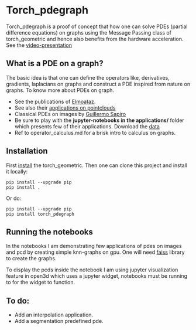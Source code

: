 # Torch_pdegraph
Torch_pdegraph is a proof of concept that how one can solve PDEs (partial difference equations)  on graphs using the Message Passing class of torch_geometric and hence also benefits from the hardware acceleration. See the [video-presentation](https://www.youtube.com/watch?v=egUjPrJa2l4)

## What is a PDE on a graph?
The basic idea is that one can define the operators like, derivatives, gradients, laplacians on graphs and construct a PDE inspired from nature on graphs.
To know more about PDEs on graph.
- See the publications of [Elmoataz](https://elmoatazbill.users.greyc.fr/pub.html). 
- See also their [applications on pointclouds](https://elmoatazbill.users.greyc.fr/point_cloud/index.html)
- Classical PDEs on images by [Guillermo Sapiro](https://www.youtube.com/watch?v=ZAmig8cw7H8&list=PLEE9b2lRB-R0vii_n3A_3ec9F_Bp_U9Fh&index=2&t=3s)
- Be sure to play with the **jupyter-notebooks in the applications/** folder which presents few of their applications. Download the [data](https://drive.google.com/file/d/1I3IRe1HSoOyh5gBU-cGtLtATWboRMT3-/view?usp=sharing)
- Ref to operator_calculus.md for a brisk intro to calculus on graphs.

## Installation 
First [install](https://pytorch-geometric.readthedocs.io/en/latest/notes/installation.html) the torch_geometric. Then one can clone this project and install it locally:

```shell
pip install --upgrade pip
pip install .
```

Or do:


```shell
pip install --upgrade pip
pip install torch_pdegraph
```

## Running the notebooks
In the notebooks I am demonstrating few applications of pdes on images and pcd by creating simple knn-graphs on gpu. One will need [faiss](https://github.com/facebookresearch/faiss/blob/master/INSTALL.md) library to create the graphs.

To display the pcds inside the notebook I am using jupyter visualization feature in open3d which uses a jupyter widget, notebooks must be running to for the widget to function.

## To do:
- Add an interpolation application.
- Add a segmentation predefined pde. 
